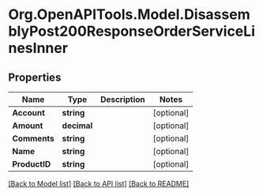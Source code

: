 # Org.OpenAPITools.Model.DisassemblyPost200ResponseOrderServiceLinesInner

## Properties

Name | Type | Description | Notes
------------ | ------------- | ------------- | -------------
**Account** | **string** |  | [optional] 
**Amount** | **decimal** |  | [optional] 
**Comments** | **string** |  | [optional] 
**Name** | **string** |  | [optional] 
**ProductID** | **string** |  | [optional] 

[[Back to Model list]](../README.md#documentation-for-models) [[Back to API list]](../README.md#documentation-for-api-endpoints) [[Back to README]](../README.md)

